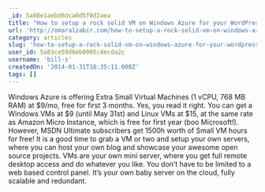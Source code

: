 ```yaml
---
_id: 5a88e1aebd6dca0d5f0d2aea
title: "How to setup a rock solid VM on Windows Azure for your WordPress blogs"
url: 'http://omaralzabir.com/how-to-setup-a-rock-solid-vm-on-windows-azure-for-your-wordpress-blogs/'
category: articles
slug: 'how-to-setup-a-rock-solid-vm-on-windows-azure-for-your-wordpress-blogs'
user_id: 5a83ce59d6eb0005c4ecda2c
username: 'bill-s'
createdOn: '2014-01-31T10:35:11.000Z'
tags: []
---
```


Windows Azure is offering Extra Small Virtual Machines (1 vCPU, 768 MB RAM) at $9/mo, free for first 3 months. Yes, you read it right. You can get a Windows VMs at $9 (until May 31st) and Linux VMs at $15, at the same rate as Amazon Micro Instance, which is free for first year (boo Microsoft!). However, MSDN Ultimate subscribers get 1500h worth of Small VM hours for free! It is a good time to grab a VM or two and setup your own servers, where you can host your own blog and showcase your awesome open source projects. VMs are your own mini server, where you get full remote desktop access and do whatever you like. You don’t have to be limited to a web based control panel. It’s your own baby server on the cloud, fully scalable and redundant.
